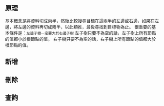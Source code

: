 ## 原理
基本概念是將資料切成兩半，然後比較搜尋目標在這兩半的左邊或右邊，如果在左邊，將左邊的資料再切成兩半，以此類推，最後尋找到目標物為止。
很重要的基本條件是：`左邊子樹一定要大於右邊子樹`
左子樹只要不為空的話，左子樹上所有節點的值都小於根節點的值。
右子樹只要不為空的話，右子樹上所有節點的值都大於根節點的值。


## 新增
## 刪除
## 查詢

